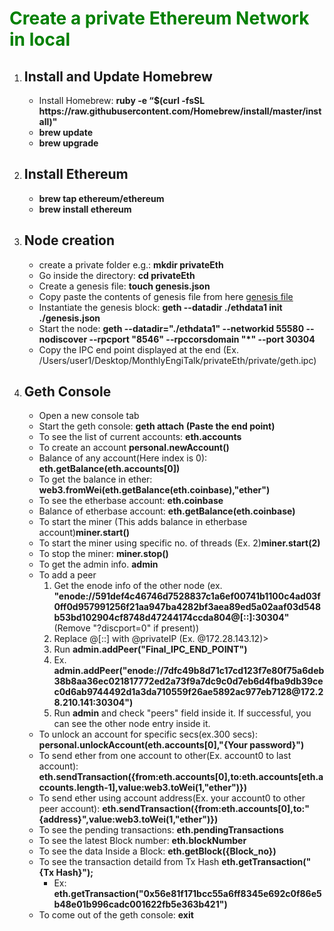 <h1 style="color: green;">Create a private Ethereum Network in local</h1>
<div>
	<ol>
		<li><h2>Install and Update Homebrew</h2>
			<ul>
				<li>Install Homebrew: <b>ruby -e “$(curl -fsSL https://raw.githubusercontent.com/Homebrew/install/master/install)"</b></li>
				<li><b>brew update</b></li>
				<li><b>brew upgrade</b></li>
			</ul>
		</li>
		<li><h2>Install Ethereum</h2>
			<ul>
				<li><b>brew tap ethereum/ethereum</b></li>
				<li><b>brew install ethereum</b></li>
			</ul>
		</li>
		<li><h2>Node creation</h2>
			<ul>
				<li>create a private folder e.g.: <b>mkdir privateEth</b></li>
				<li>Go inside the directory: <b>cd privateEth</b></li>
				<li>Create a genesis file: <b>touch genesis.json</b></li>
				<li>Copy paste the contents of genesis file from here <a href="https://github.com/subhasmitasahoo/Ethereum-Private-Network/blob/master/genesis.json" download>genesis file</a></li>
				<li>Instantiate the genesis block: <b>geth --datadir ./ethdata1 init ./genesis.json</b></li>
				<li>Start the node: <b>geth --datadir="./ethdata1" --networkid 55580 --nodiscover --rpcport "8546" --rpccorsdomain "*" --port 30304</b></li>
				<li>Copy the IPC end point displayed at the end (Ex. /Users/user1/Desktop/MonthlyEngiTalk/privateEth/private/geth.ipc)</li>
			</ul>
		</li>
		<li><h2>Geth Console</h2>
			<ul>
				<li>Open a new console tab</li>
				<li>Start the geth console: <b>geth attach (Paste the end point)</b></li>
				<li>To see the list of current accounts: <b>eth.accounts</b></li>
				<li>To create an account <b>personal.newAccount()</b></li>
				<li>Balance of any account(Here index is 0): <b>eth.getBalance(eth.accounts[0])</b></li>
				<li>To get the balance in ether: <b>web3.fromWei(eth.getBalance(eth.coinbase),"ether")</b></li>
				<li>To see the etherbase account: <b>eth.coinbase</b></li>
				<li>Balance of etherbase account: <b>eth.getBalance(eth.coinbase)</b></li>
				<li>To start the miner (This adds balance in etherbase account)<b>miner.start()</b></li>
				<li>To start the miner using specific no. of threads (Ex. 2)<b>miner.start(2)</b></li>
				<li>To stop the miner: <b>miner.stop()</b></li>
				<li>To get the admin info. <b>admin</b></li>
				<li>To add a peer
					<ol>
						<li>Get the enode info of the other node (ex. <b>"enode://591def4c46746d7528837c1a6ef00741b1100c4ad03f0ff0d957991256f21aa947ba4282bf3aea89ed5a02aaf03d548b53bd102904cf8748d47244174ccda804@[::]:30304"</b> (Remove "?discport=0" if present))</li>
						<li>Replace @[::] with @privateIP (Ex. @172.28.143.12)></li>
						<li>Run <b>admin.addPeer("Final_IPC_END_POINT")</b></li>
						<li>Ex. <b>admin.addPeer("enode://7dfc49b8d71c17cd123f7e80f75a6deb38b8aa36ec021817772ed2a73f9a7dc9c0d7eb6d4fba9db39cec0d6ab9744492d1a3da710559f26ae5892ac977eb7128@172.28.210.141:30304")</b></li>
						<li>Run <b>admin</b> and check "peers" field inside it. If successful, you can see the other node entry inside it.</li>
					</ol>
				</li>
				<li>To unlock an account for specific secs(ex.300 secs): <b>personal.unlockAccount(eth.accounts[0],"{Your password}")</b></li>
				<li>To send ether from one account to other(Ex. account0 to last account): <b>eth.sendTransaction({from:eth.accounts[0],to:eth.accounts[eth.accounts.length-1],value:web3.toWei(1,"ether")})</b></li>
				<li>To send ether using account address(Ex. your account0 to other peer account): <b>eth.sendTransaction({from:eth.accounts[0],to:"{address}",value:web3.toWei(1,"ether")})</b></li>
				<li>To see the pending transactions: <b>eth.pendingTransactions</b></li>
				<li>To see the latest Block number: <b>eth.blockNumber</b></li>
				<li>To see the data Inside a Block: <b>eth.getBlock({Block_no})</b></li>
				<li>To see the transaction detaild from Tx Hash <b>eth.getTransaction("{Tx Hash}");</b>
					<ul>
		<li>Ex: <b>eth.getTransaction("0x56e81f171bcc55a6ff8345e692c0f86e5b48e01b996cadc001622fb5e363b421")</b></li>
					</ul>
				</li>
				<li>To come out of the geth console: <b>exit</b></li>
			</ul>
		</li>
	</ol>	 
</div>
